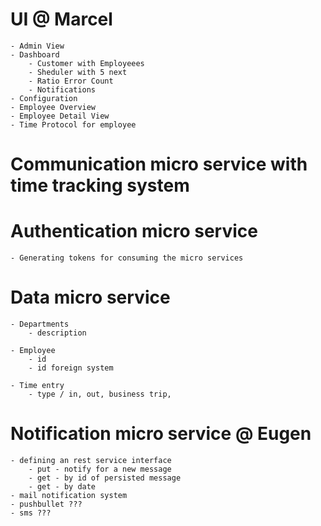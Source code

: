 # UI @ Marcel
    - Admin View
    - Dashboard
        - Customer with Employeees
        - Sheduler with 5 next
        - Ratio Error Count
        - Notifications
    - Configuration
    - Employee Overview
    - Employee Detail View
    - Time Protocol for employee

# Communication micro service with time tracking system

# Authentication micro service
    - Generating tokens for consuming the micro services

# Data micro service
    - Departments
        - description

    - Employee
        - id
        - id foreign system

    - Time entry
        - type / in, out, business trip,

# Notification micro service @ Eugen
    - defining an rest service interface
        - put - notify for a new message
        - get - by id of persisted message
        - get - by date
    - mail notification system
    - pushbullet ???
    - sms ???